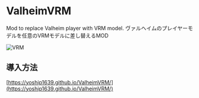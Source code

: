 # ValheimVRM

Mod to replace Valheim player with VRM model.
ヴァルヘイムのプレイヤーモデルを任意のVRMモデルに差し替えるMOD

![VRM](https://github.com/yoship1639/ValheimVRM/raw/main/img/img000.png)

## 導入方法

[https://yoship1639.github.io/ValheimVRM/](https://yoship1639.github.io/ValheimVRM/)